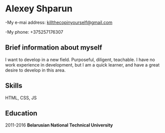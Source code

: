 Alexey Shparun
============

-My e-mai address: killthecopinyourself@gmail.com

-My phone: +375257176307


Brief information about myself
-----------------------------------
I want to develop in a new field. Purposeful, diligent, teachable. I have no work experience in development, but I am a quick learner, and have a great desire to develop in this area.

Skills
-----
HTML, CSS, JS

Education
---------
2011-2016 **Belarusian National Technical University**
